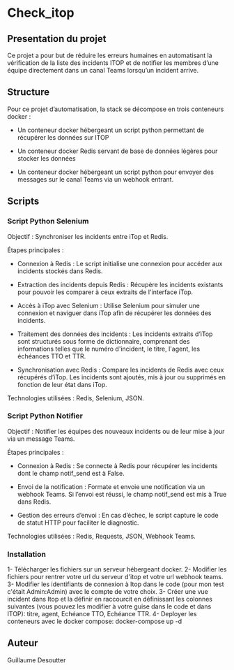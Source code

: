 # Check_itop

  
  
  

## Presentation du projet

  

Ce projet a pour but de réduire les erreurs humaines en automatisant la vérification de la liste des incidents ITOP et de notifier les membres d’une équipe directement dans un canal Teams lorsqu’un incident arrive.

  

## Structure

  

Pour ce projet d’automatisation, la stack se décompose en trois conteneurs docker :

-  Un conteneur docker hébergeant un script python permettant de récupérer les données sur ITOP

-  Un conteneur docker Redis servant de base de données légères pour stocker les données

-  Un conteneur docker hébergeant un script python pour envoyer des messages sur le canal Teams via un webhook entrant.

  

## Scripts

  

### Script Python Selenium
  

Objectif : Synchroniser les incidents entre iTop et Redis.

Étapes principales :

- Connexion à Redis : Le script initialise une connexion pour accéder aux incidents stockés dans Redis.

- Extraction des incidents depuis Redis : Récupère les incidents existants pour pouvoir les comparer à ceux extraits de l'interface iTop.

- Accès à iTop avec Selenium : Utilise Selenium pour simuler une connexion et naviguer dans iTop afin de récupérer les données des incidents.

- Traitement des données des incidents : Les incidents extraits d’iTop sont structurés sous forme de dictionnaire, comprenant des informations telles que le numéro d'incident, le titre, l'agent, les échéances TTO et TTR.

- Synchronisation avec Redis : Compare les incidents de Redis avec ceux récupérés d’iTop. Les incidents sont ajoutés, mis à jour ou supprimés en fonction de leur état dans iTop.

Technologies utilisées : Redis, Selenium, JSON.

  

###  Script Python Notifier

  

Objectif : Notifier les équipes des nouveaux incidents ou de leur mise à jour via un message Teams.

Étapes principales :

- Connexion à Redis : Se connecte à Redis pour récupérer les incidents dont le champ notif_send est à False.

- Envoi de la notification : Formate et envoie une notification via un webhook Teams. Si l’envoi est réussi, le champ notif_send est mis à True dans Redis.

- Gestion des erreurs d’envoi : En cas d’échec, le script capture le code de statut HTTP pour faciliter le diagnostic.

Technologies utilisées : Redis, Requests, JSON, Webhook Teams.

### 
### Installation

1- Télécharger les fichiers sur un serveur hébergeant docker.
2- Modifier les fichiers pour rentrer votre url du serveur d'itop et votre url webhook teams.
3- Modifier les identifiants de connexion à Itop dans le code (pour mon test c'était Admin:Admin) avec le compte de votre choix.
3- Créer une vue incident dans Itop et la définir en raccourcit en définissant les colonnes suivantes (vous pouvez les modifier à votre guise dans le code et dans ITOP): titre, agent, Echéance TTO, Echéance TTR.
4- Deployer les conteneurs avec le docker compose: docker-compose up -d

## Auteur

Guillaume Desoutter
